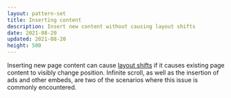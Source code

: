 ```yaml
---
layout: pattern-set
title: Inserting content
description: Insert new content without causing layout shifts
date: 2021-08-20
updated: 2021-08-20
height: 500
---
```


Inserting new page content can cause [layout
shifts](https://web.dev/debugging-layout-shifts/) if it causes existing page
content to visibly change position. Infinite scroll, as well as the insertion of
ads and other embeds, are two of the scenarios where this issue is commonly
encountered.